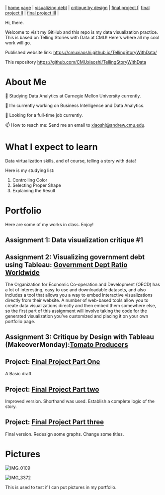 | [home page](https://cmuxiaoshi.github.io/TellingStoryWithData/) | [visualizing debt](visualizing-government-debt.md.md) | [critique by design](Critique_by_Design_with_Tableau.md) | [final project I](Final_Project_Part_1.md)| [final project II](final-project-part-two.md) | [final project III](final-project-part-three.md) |

Hi, there.

Welcome to visit my GitHub and this repo is my data visualization practice. This is based on Telling Stories with Data at CMU! Here's where all my cool work will go.

Published website link: https://cmuxiaoshi.github.io/TellingStoryWithData/

This repository https://github.com/CMUxiaoshi/TellingStoryWithData

# About Me
🏃 Studying Data Analytics at Carnegie Mellon University currently.

🔭 I’m currently working on Business Intelligence and Data Analytics.

🌱 Looking for a full-time job currently.

📫 How to reach me: Send me an email to xiaoshi@andrew.cmu.edu.

# What I expect to learn 

Data virtualization skills, and of course, telling a story with data!

Here is my studying list:

1. Controlling Color
2. Selecting Proper Shape
3. Explaining the Result

# Portfolio

Here are some of my works in class. Enjoy!

## Assignment 1: Data visualization critique #1

## Assignment 2: Visualizing government debt using Tableau: [Government Dept Ratio Worldwide](visualizing-government-debt.md)
The Organization for Economic Co-operation and Development (OECD) has a lot of interesting, easy to use and downloadable datasets, and also includes a tool that allows you a way to embed interactive visualizations directly from their website. A number of web-based tools allow you to create data visualizations directly and then embed them somewhere else, so the first part of this assignment will involve taking the code for the generated visualization you’ve customized and placing it on your own portfolio page.

## Assignment 3: Critique by Design with Tableau (MakeoverMonday):[Tomato Producers](Critique_by_Design_with_Tableau.md)

## Project: [Final Project Part One](Final_Project_Part_1.md)
A Basic draft.
## Project: [Final Project Part two](final-project-part-two.md)
Improved version. Shorthand was used. Establish a complete logic of the story.
## Project: [Final Project Part three](final-project-part-three.md)
Final version. Redesign some graphs. Change some titles. 
# Pictures
![IMG_0109](https://github.com/CMUxiaoshi/TellingStoryWithData/assets/116749406/a01ead3d-ee8f-4c01-91d6-10a495b894b6)

![IMG_3372](https://github.com/CMUxiaoshi/TellingStoryWithData/assets/116749406/373d9a41-0db3-4241-b606-e69631025282)

This is used to test if I can put pictures in my portfolio.

